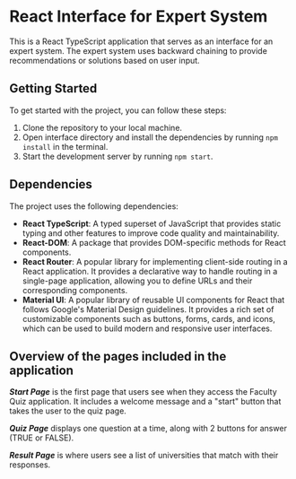 # React Interface for Expert System

This is a React TypeScript application that serves as an interface for an expert system. The expert system uses backward chaining to provide recommendations or solutions based on user input.

## Getting Started
To get started with the project, you can follow these steps:

1. Clone the repository to your local machine.
2. Open interface directory and install the dependencies by running `npm install` in the terminal.
3. Start the development server by running `npm start`.

## Dependencies
The project uses the following dependencies:

* **React TypeScript**: A typed superset of JavaScript that provides static typing and other features to improve code quality and maintainability.
* **React-DOM**: A package that provides DOM-specific methods for React components.
* **React Router**: A popular library for implementing client-side routing in a React application. It provides a declarative way to handle routing in a single-page application, allowing you to define URLs and their corresponding components.
* **Material UI**: A popular library of reusable UI components for React that follows Google's Material Design guidelines. It provides a rich set of customizable components such as buttons, forms, cards, and icons, which can be used to build modern and responsive user interfaces.

## Overview of the pages included in the application

**_Start Page_** is the first page that users see when they access the Faculty Quiz application. It includes a welcome message and a "start" button that takes the user to the quiz page.

**_Quiz Page_** displays one question at a time, along with 2 buttons for answer (TRUE or FALSE). 

**_Result Page_** is where users see a list of universities that match with their responses.